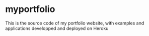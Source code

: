 # myportfolio

This is the source code of my portfolio website, with examples and applications developped and deployed on Heroku
